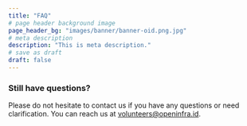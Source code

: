 ```yaml
---
title: "FAQ"
# page header background image
page_header_bg: "images/banner/banner-oid.png.jpg"
# meta description
description: "This is meta description."
# save as draft
draft: false
---
```



### Still have questions?

Please do not hesitate to contact us if you have any questions or need clarification. You can reach us at volunteers@openinfra.id.


